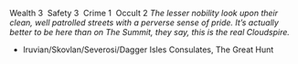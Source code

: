 ---
---

Wealth 3  Safety 3  Crime 1  Occult 2
*The lesser nobility look upon their clean, well patrolled streets with a perverse sense of pride. It’s actually better to be here than on The Summit, they say, this is the real Cloudspire.*
- Iruvian/Skovlan/Severosi/Dagger Isles Consulates, The Great Hunt